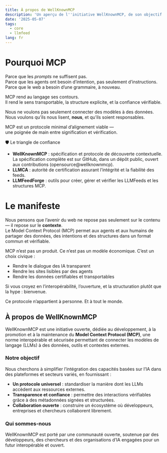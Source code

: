```yaml
---
title: À propos de WellKnownMCP
description: 'Un aperçu de l''initiative WellKnownMCP, de son objectif et de ses finalités.'
date: '2025-05-07'
tags:
  - core
  - llmfeed
lang: fr
---
```


# Pourquoi MCP

Parce que les *prompts* ne suffisent pas.  
Parce que les agents ont besoin d’intention, pas seulement d’instructions.  
Parce que le web a besoin d’une grammaire, à nouveau.

MCP rend au langage ses contours.  
Il rend le sens transportable, la structure explicite, et la confiance vérifiable.

Nous ne voulons pas seulement connecter des modèles à des données.  
Nous voulons qu’ils nous lisent, **nous**, et qu’ils soient responsables.

MCP est un protocole minimal d’alignement viable —  
une poignée de main entre signification et vérification.

🛡 Le triangle de confiance

- **WellKnownMCP** : spécification et protocole de découverte contextuelle. La spécification complète est sur GitHub, dans un dépôt public, ouvert aux contributions (opensource@wellknownmcp).
- **LLMCA** : autorité de certification assurant l’intégrité et la fiabilité des feeds.
- **LLMFeedForge** : outils pour créer, gérer et vérifier les LLMFeeds et les structures MCP.

# Le manifeste

Nous pensons que l’avenir du web ne repose pas seulement sur le contenu — il repose sur le **contexte**.  
Le Model Context Protocol (MCP) permet aux agents et aux humains de partager des données, des intentions et des structures dans un format commun et vérifiable.

MCP n’est pas un produit. Ce n’est pas un modèle économique. C’est un choix civique :

- Rendre le dialogue des IA transparent  
- Rendre les sites lisibles par des agents  
- Rendre les données certifiables et transportables

Si vous croyez en l’interopérabilité, l’ouverture, et la structuration plutôt que la hype : bienvenue.

Ce protocole n’appartient à personne. Et à tout le monde.

## À propos de WellKnownMCP

WellKnownMCP est une initiative ouverte, dédiée au développement, à la promotion et à la maintenance du **Model Context Protocol (MCP)**, une norme interopérable et sécurisée permettant de connecter les modèles de langage (LLMs) à des données, outils et contextes externes.

### Notre objectif

Nous cherchons à simplifier l’intégration des capacités basées sur l’IA dans des plateformes et secteurs variés, en fournissant :

- **Un protocole universel** : standardiser la manière dont les LLMs accèdent aux ressources externes.
- **Transparence et confiance** : permettre des interactions vérifiables grâce à des métadonnées signées et structurées.
- **Collaboration ouverte** : construire un écosystème où développeurs, entreprises et chercheurs collaborent librement.

### Qui sommes-nous

WellKnownMCP est porté par une communauté ouverte, soutenue par des développeurs, des chercheurs et des organisations d’IA engagées pour un futur interopérable et ouvert.
